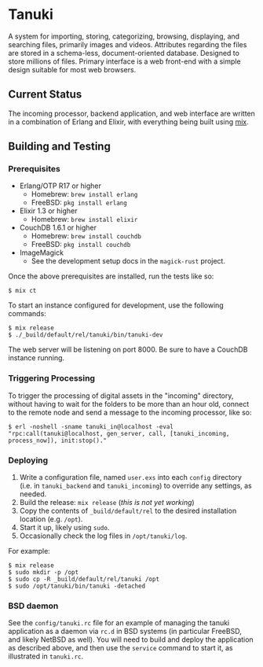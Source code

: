 # Tanuki

A system for importing, storing, categorizing, browsing, displaying, and searching files, primarily images and videos. Attributes regarding the files are stored in a schema-less, document-oriented database. Designed to store millions of files. Primary interface is a web front-end with a simple design suitable for most web browsers.

## Current Status

The incoming processor, backend application, and web interface are written in a combination of Erlang and Elixir, with everything being built using [mix](http://elixir-lang.org/getting-started/mix-otp/introduction-to-mix.html).

## Building and Testing

### Prerequisites

* Erlang/OTP R17 or higher
    - Homebrew: `brew install erlang`
    - FreeBSD: `pkg install erlang`
* Elixir 1.3 or higher
    - Homebrew: `brew install elixir`
* CouchDB 1.6.1 or higher
    - Homebrew: `brew install couchdb`
    - FreeBSD: `pkg install couchdb`
* ImageMagick
    - See the development setup docs in the `magick-rust` project.

Once the above prerequisites are installed, run the tests like so:

```
$ mix ct
```

To start an instance configured for development, use the following commands:

```
$ mix release
$ ./_build/default/rel/tanuki/bin/tanuki-dev
```

The web server will be listening on port 8000. Be sure to have a CouchDB instance running.

### Triggering Processing

To trigger the processing of digital assets in the "incoming" directory, without having to wait for the folders to be more than an hour old, connect to the remote node and send a message to the incoming processor, like so:

```
$ erl -noshell -sname tanuki_in@localhost -eval "rpc:call(tanuki@localhost, gen_server, call, [tanuki_incoming, process_now]), init:stop()."
```

### Deploying

1. Write a configuration file, named `user.exs` into each `config` directory (i.e. in `tanuki_backend` and `tanuki_incoming`) to override any settings, as needed.
1. Build the release: `mix release` (_this is not yet working_)
1. Copy the contents of `_build/default/rel` to the desired installation location (e.g. `/opt`).
1. Start it up, likely using `sudo`.
1. Occasionally check the log files in `/opt/tanuki/log`.

For example:

```shell
$ mix release
$ sudo mkdir -p /opt
$ sudo cp -R _build/default/rel/tanuki /opt
$ sudo /opt/tanuki/bin/tanuki -detached
```

### BSD daemon

See the `config/tanuki.rc` file for an example of managing the tanuki application as a daemon via `rc.d` in BSD systems (in particular FreeBSD, and likely NetBSD as well). You will need to build and deploy the application as described above, and then use the `service` command to start it, as illustrated in `tanuki.rc`.

